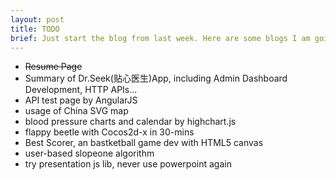 ```yaml
---
layout: post
title: TODO
brief: Just start the blog from last week. Here are some blogs I am going to post. 
---
```

- ~~Resume Page~~
- Summary of Dr.Seek(贴心医生)App, including Admin Dashboard Development, HTTP APIs...
- API test page by AngularJS
- usage of China SVG map
- blood pressure charts and calendar by highchart.js
- flappy beetle with Cocos2d-x in 30-mins
- Best Scorer, an bastketball game dev with HTML5 canvas
- user-based slopeone algorithm
- try presentation js lib, never use powerpoint again